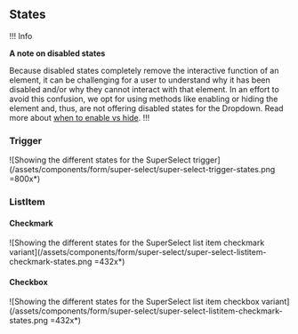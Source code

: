 ## States

!!! Info

**A note on disabled states**

Because disabled states completely remove the interactive function of an element, it can be challenging for a user to understand why it has been disabled and/or why they cannot interact with that element. In an effort to avoid this confusion, we opt for using methods like enabling or hiding the element and, thus, are not offering disabled states for the Dropdown. Read more about [when to enable vs hide](https://hashicorp.atlassian.net/wiki/spaces/DES/pages/2678685874/Hiding+Disabling).
!!!

### Trigger

![Showing the different states for the SuperSelect trigger](/assets/components/form/super-select/super-select-trigger-states.png =800x*)

### ListItem

#### Checkmark

![Showing the different states for the SuperSelect list item checkmark variant](/assets/components/form/super-select/super-select-listitem-checkmark-states.png =432x*)


#### Checkbox

![Showing the different states for the SuperSelect list item checkbox variant](/assets/components/form/super-select/super-select-listitem-checkmark-states.png =432x*)